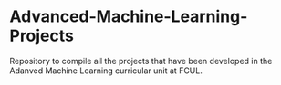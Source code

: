 # Advanced-Machine-Learning-Projects
Repository to compile all the projects that have been developed in the Adanved Machine Learning curricular unit at FCUL.
